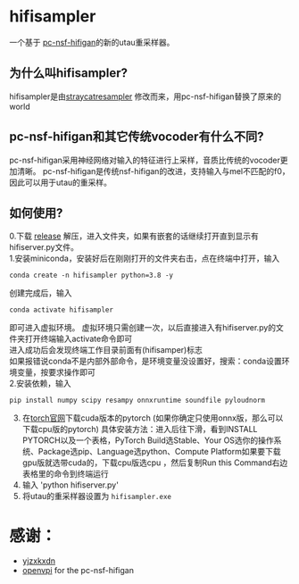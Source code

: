 # hifisampler
 一个基于 [pc-nsf-hifigan](https://github.com/openvpi/vocoders)的新的utau重采样器。
## 为什么叫hifisampler?
hifisampler是由[straycatresampler](https://github.com/UtaUtaUtau/straycat) 修改而来，用pc-nsf-hifigan替换了原来的world
## pc-nsf-hifigan和其它传统vocoder有什么不同?
pc-nsf-hifigan采用神经网络对输入的特征进行上采样，音质比传统的vocoder更加清晰。
pc-nsf-hifigan是传统nsf-hifigan的改进，支持输入与mel不匹配的f0，因此可以用于utau的重采样。
## 如何使用? 
0.下载 [release](https://github.com/mtfotto/hifimisampler/releases) 解压，进入文件夹，如果有嵌套的话继续打开直到显示有hifiserver.py文件。         
1.安装miniconda，安装好后在刚刚打开的文件夹右击，点在终端中打开，输入      
```
conda create -n hifisampler python=3.8 -y
```
创建完成后，输入     
```
conda activate hifisampler
```
即可进入虚拟环境。  虚拟环境只需创建一次，以后直接进入有hifiserver.py的文件夹打开终端输入activate命令即可      
进入成功后会发现终端工作目录前面有(hifisamper)标志      
如果报错说conda不是内部外部命令，是环境变量没设置好，搜索：conda设置环境变量，按要求操作即可      
2.安装依赖，输入     
```
pip install numpy scipy resampy onnxruntime soundfile pyloudnorm
```
3. 在[torch官网](https://pytorch.org/)下载cuda版本的pytorch (如果你确定只使用onnx版，那么可以下载cpu版的pytorch)
具体安装方法：进入后往下滑，看到INSTALL PYTORCH以及一个表格，PyTorch Build选Stable、Your OS选你的操作系统、Package选pip、Language选python、Compute Platform如果要下载gpu版就选带cuda的，下载cpu版选cpu ，然后复制Run this Command右边表格里的命令到终端运行
4. 输入 'python hifiserver.py'       
5. 将utau的重采样器设置为 `hifisampler.exe`      
# 感谢：
- [yjzxkxdn](https://github.com/yjzxkxdn)
- [openvpi](https://github.com/openvpi) for the pc-nsf-hifigan
